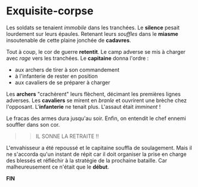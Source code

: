 # Exquisite-corpse
Les soldats se tenaient *immobile* dans les tranchées. Le **silence** pesait lourdement sur leurs épaules. Retenant leurs *souffles* dans le **miasme** insoutenable de cette plaine jonchée de **cadavres**.

Tout à coup, le cor de guerre **retentit**. Le camp adverse se mis à charger avec *rage* vers les tranchées. Le **capitaine** donna l'ordre :
* aux archers de tirer à son commandement
* à l'infanterie de rester en position
* aux cavaliers de se préparer à charger

Les **archers** "crachèrent" leurs flèchent, décimant les premières lignes adverses. 
Les **cavaliers** se mirent en *branle* et ouvrirent une brèche chez l'opposant. 
L'**infanterie** ne tenait plus. L'assaut était *imminent* !

Le fracas des armes dura jusqu'au soir. Enfin, on entendit le chef ennemi souffler dans son cor. 

>> IL SONNE LA RETRAITE !!

L'envahisseur a été repoussé et le capitaine souffla de soulagement. Mais il ne s'accorda qu'un instant de répit car il doit organiser la prise en charge des blessés et réfléchir à la stratégie de la prochaine bataille. 
Car malheureusement ce n'était que le **début**.

**FIN**